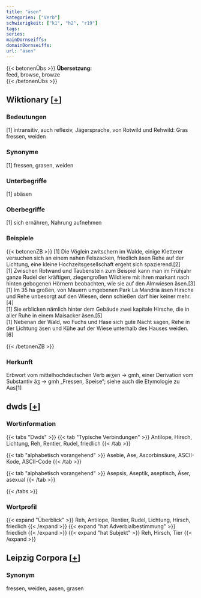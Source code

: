 ```yaml
---
title: "äsen"
kategorien: ["Verb"]
schwierigkeit: ["k1", "h2", "r19"]
tags:
series:
mainDornseiffs:
domainDornseiffs:
url: "äsen"
---
```


{{< betonenÜbs >}}
**Übersetzung:**  
feed, browse, browze  
{{< /betonenÜbs >}}

## Wiktionary [[+](https://de.wiktionary.org/wiki/äsen)]

### Bedeutungen
[1] intransitiv, auch reflexiv, Jägersprache, von Rotwild und Rehwild: Gras fressen, weiden  

### Synonyme
[1] fressen, grasen, weiden  

### Unterbegriffe
[1] abäsen  

### Oberbegriffe
[1] sich ernähren, Nahrung aufnehmen  

### Beispiele
{{< betonenZB >}}
[1]  Die Vöglein zwitschern im Walde, einige Kletterer versuchen sich an einem nahen Felszacken, friedlich äsen Rehe auf der Lichtung, eine kleine Hochzeitsgesellschaft ergeht sich spazierend.[2]  
[1] Zwischen Rotwand und Taubenstein zum Beispiel kann man im Frühjahr ganze Rudel der kräftigen, ziegengroßen Wildtiere mit ihren markant nach hinten gebogenen Hörnern beobachten, wie sie auf den Almwiesen äsen.[3]  
[1] Im 35 ha großen, von Mauern umgebenen Park La Mandria äsen Hirsche und Rehe unbesorgt auf den Wiesen, denn schießen darf hier keiner mehr.[4]  
[1] Sie erblicken nämlich hinter dem Gebäude zwei kapitale Hirsche, die in aller Ruhe in einem Maisacker äsen.[5]  
[1] Nebenan der Wald, wo Fuchs und Hase sich gute Nacht sagen, Rehe in der Lichtung äsen und Kühe auf der Wiese unterhalb des Hauses weiden.[6]  

{{< /betonenZB >}}
### Herkunft
Erbwort vom mittelhochdeutschen Verb æʒen → gmh, einer Derivation vom Substantiv āʒ → gmh „Fressen, Speise“; siehe auch die Etymologie zu Aas[1]  



## dwds [[+](https://www.dwds.de/wb/äsen)]

### Wortinformation
{{< tabs "Dwds" >}}
{{< tab "Typische Verbindungen" >}}
Antilope, Hirsch, Lichtung, Reh, Rentier, Rudel, friedlich
{{< /tab >}}

{{< tab "alphabetisch vorangehend" >}}
Asebie, Ase, Ascorbinsäure, ASCII-Kode, ASCII-Code
{{< /tab >}}

{{< tab "alphabetisch vorangehend" >}}
Asepsis, Aseptik, aseptisch, Äser, asexual
{{< /tab >}}

{{< /tabs >}}

### Wortprofil
{{< expand "Überblick" >}} Reh, Antilope, Rentier, Rudel, Lichtung, Hirsch, friedlich {{< /expand >}}
{{< expand "hat Adverbialbestimmung" >}} friedlich {{< /expand >}}
{{< expand "hat Subjekt" >}} Reh, Hirsch, Tier {{< /expand >}}

## Leipzig Corpora [[+](https://corpora.uni-leipzig.de/en/res?word=äsen&corpusId=deu_newscrawl-public_2018)]


### Synonym
fressen, weiden, aasen, grasen

